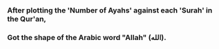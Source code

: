 ### After plotting the 'Number of Ayahs' against each 'Surah' in the Qur'an,
### Got the shape of the Arabic word "Allah" (الله).

[](./plot.png)
